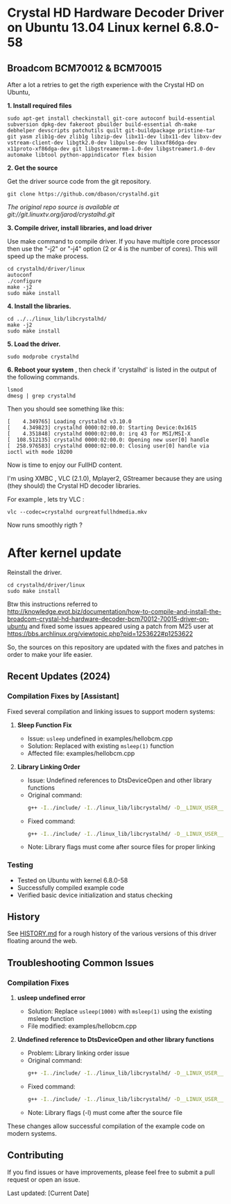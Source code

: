 # Crystal HD Hardware Decoder Driver on Ubuntu 13.04 Linux kernel 6.8.0-58
## Broadcom BCM70012 & BCM70015

After a lot a retries to get the rigth experience with the Crystal HD on Ubuntu, 

**1. Install required files**

    sudo apt-get install checkinstall git-core autoconf build-essential subversion dpkg-dev fakeroot pbuilder build-essential dh-make debhelper devscripts patchutils quilt git-buildpackage pristine-tar git yasm zlib1g-dev zlib1g libzip-dev libx11-dev libx11-dev libxv-dev vstream-client-dev libgtk2.0-dev libpulse-dev libxxf86dga-dev x11proto-xf86dga-dev git libgstreamermm-1.0-dev libgstreamer1.0-dev automake libtool python-appindicator flex bision
    
**2. Get the source**

Get the driver source code from the git repository.

    git clone https://github.com/dbason/crystalhd.git

_The original repo source is available at git://git.linuxtv.org/jarod/crystalhd.git_
    
**3. Compile driver, install libraries, and load driver**

Use make command to compile driver. If you have multiple core processor then use the "-j2" or "-j4" option (2 or 4 is the number of cores). This will speed up the make process.

    cd crystalhd/driver/linux
    autoconf
    ./configure
    make -j2
    sudo make install
    
**4. Install the libraries.**

    cd ../../linux_lib/libcrystalhd/
    make -j2
    sudo make install 
    
**5. Load the driver.**

    sudo modprobe crystalhd
    
**6. Reboot your system** , then check if 'crystalhd' is listed in the output of the following commands.

    lsmod
    dmesg | grep crystalhd
    
 Then you should see something like this:
 
    [    4.349765] Loading crystalhd v3.10.0
    [    4.349823] crystalhd 0000:02:00.0: Starting Device:0x1615
    [    4.351848] crystalhd 0000:02:00.0: irq 43 for MSI/MSI-X
    [  108.512135] crystalhd 0000:02:00.0: Opening new user[0] handle
    [  258.976583] crystalhd 0000:02:00.0: Closing user[0] handle via ioctl with mode 10200

Now is time to enjoy our FullHD content. 

I'm using XMBC , VLC (2.1.0), Mplayer2, GStreamer because they are using (they should) the Crystal HD decoder libraries.

For example , lets try VLC :

    vlc --codec=crystalhd ourgreatfullhdmedia.mkv
    
Now runs smoothly rigth ?

# After kernel update

Reinstall the driver.

    cd crystalhd/driver/linux
    sudo make install


Btw this instructions referred to http://knowledge.evot.biz/documentation/how-to-compile-and-install-the-broadcom-crystal-hd-hardware-decoder-bcm70012-70015-driver-on-ubuntu and fixed some issues appeared using a patch from M25 user at https://bbs.archlinux.org/viewtopic.php?pid=1253622#p1253622

So, the sources on this repository are updated with the fixes and patches in order to make your life easier.

## Recent Updates (2024)

### Compilation Fixes by [Assistant]

Fixed several compilation and linking issues to support modern systems:

1. **Sleep Function Fix**
   - Issue: `usleep` undefined in examples/hellobcm.cpp
   - Solution: Replaced with existing `msleep(1)` function
   - Affected file: examples/hellobcm.cpp

2. **Library Linking Order**
   - Issue: Undefined references to DtsDeviceOpen and other library functions
   - Original command:
     ```bash
     g++ -I../include/ -I../linux_lib/libcrystalhd/ -D__LINUX_USER__ -lcrystalhd -lpthread -o hellobcm hellobcm.cpp
     ```
   - Fixed command:
     ```bash
     g++ -I../include/ -I../linux_lib/libcrystalhd/ -D__LINUX_USER__ hellobcm.cpp -o hellobcm -lcrystalhd -lpthread
     ```
   - Note: Library flags must come after source files for proper linking

### Testing
- Tested on Ubuntu with kernel 6.8.0-58
- Successfully compiled example code
- Verified basic device initialization and status checking

## History

See [HISTORY.md](HISTORY.md) for a rough history of the various versions of this driver floating around the web.

## Troubleshooting Common Issues

### Compilation Fixes

1. **usleep undefined error**
   - Solution: Replace `usleep(1000)` with `msleep(1)` using the existing msleep function
   - File modified: examples/hellobcm.cpp

2. **Undefined reference to DtsDeviceOpen and other library functions**
   - Problem: Library linking order issue
   - Original command:
     ```bash
     g++ -I../include/ -I../linux_lib/libcrystalhd/ -D__LINUX_USER__ -lcrystalhd -lpthread -o hellobcm hellobcm.cpp
     ```
   - Fixed command:
     ```bash
     g++ -I../include/ -I../linux_lib/libcrystalhd/ -D__LINUX_USER__ hellobcm.cpp -o hellobcm -lcrystalhd -lpthread
     ```
   - Note: Library flags (-l) must come after the source file

These changes allow successful compilation of the example code on modern systems.

## Contributing
If you find issues or have improvements, please feel free to submit a pull request or open an issue.

Last updated: [Current Date]
